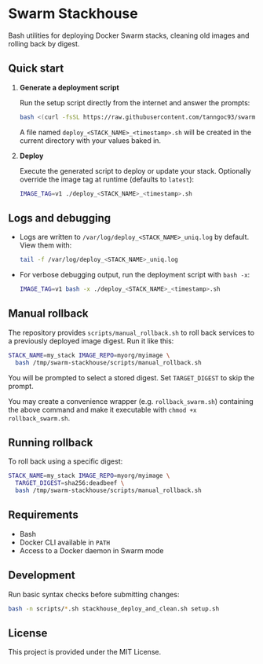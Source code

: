 # Swarm Stackhouse

Bash utilities for deploying Docker Swarm stacks, cleaning old images and
rolling back by digest.

## Quick start

1. **Generate a deployment script**

   Run the setup script directly from the internet and answer the prompts:

   ```bash
   bash <(curl -fsSL https://raw.githubusercontent.com/tanngoc93/swarm-stackhouse/main/setup.sh)
   ```

   A file named `deploy_<STACK_NAME>_<timestamp>.sh` will be created in the
   current directory with your values baked in.

2. **Deploy**

   Execute the generated script to deploy or update your stack. Optionally
   override the image tag at runtime (defaults to `latest`):

   ```bash
   IMAGE_TAG=v1 ./deploy_<STACK_NAME>_<timestamp>.sh
   ```

## Logs and debugging

* Logs are written to `/var/log/deploy_<STACK_NAME>_uniq.log` by default.
  View them with:

  ```bash
  tail -f /var/log/deploy_<STACK_NAME>_uniq.log
  ```

* For verbose debugging output, run the deployment script with `bash -x`:

  ```bash
  IMAGE_TAG=v1 bash -x ./deploy_<STACK_NAME>_<timestamp>.sh
  ```

## Manual rollback

The repository provides `scripts/manual_rollback.sh` to roll back services to a
previously deployed image digest. Run it like this:

```bash
STACK_NAME=my_stack IMAGE_REPO=myorg/myimage \
  bash /tmp/swarm-stackhouse/scripts/manual_rollback.sh
```

You will be prompted to select a stored digest. Set `TARGET_DIGEST` to skip the
prompt.

You may create a convenience wrapper (e.g. `rollback_swarm.sh`) containing the
above command and make it executable with `chmod +x rollback_swarm.sh`.

## Running rollback

To roll back using a specific digest:

```bash
STACK_NAME=my_stack IMAGE_REPO=myorg/myimage \
  TARGET_DIGEST=sha256:deadbeef \
  bash /tmp/swarm-stackhouse/scripts/manual_rollback.sh
```

## Requirements

- Bash
- Docker CLI available in `PATH`
- Access to a Docker daemon in Swarm mode

## Development

Run basic syntax checks before submitting changes:

```bash
bash -n scripts/*.sh stackhouse_deploy_and_clean.sh setup.sh
```

## License

This project is provided under the MIT License.

